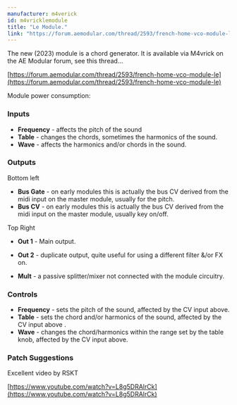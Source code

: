```yaml
---
manufacturer: m4verick
id: m4vricklemodule
title: "Le Module."
link: "https://forum.aemodular.com/thread/2593/french-home-vco-module-le"
---
```



The new (2023) module is a chord generator. It is available via M4vrick on the AE Modular forum, see this thread...

[https://forum.aemodular.com/thread/2593/french-home-vco-module-le](https://forum.aemodular.com/thread/2593/french-home-vco-module-le)

Module power consumption:

### Inputs

*   **Frequency** - affects the pitch of the sound
*   **Table** - changes the chords, sometimes the harmonics of the sound.
*   **Wave** - affects the harmonics and/or chords in the sound.

### Outputs

Bottom left

*   **Bus Gate** - on early modules this is actually the bus CV derived from the midi input on the master module, usually for the pitch.
*   **Bus CV** - on early modules this is actually the bus CV derived from the midi input on the master module, usually key on/off.

Top Right

*   **Out 1** - Main output.
*   **Out 2** - duplicate output, quite useful for using a different filter &/or FX on.
    
*   **Mult** - a passive splitter/mixer not connected with the module circuitry.

### Controls

*   **Frequency** - sets the pitch of the sound, affected by the CV input above.
*   **Table** - sets the chord and/or harmonics of the sound, affected by the CV input above .
*   **Wave** - changes the chord/harmonics within the range set by the table knob, affected by the CV input above.

### Patch Suggestions

Excellent video by RSKT

[https://www.youtube.com/watch?v=L8g5DRAlrCk](https://www.youtube.com/watch?v=L8g5DRAlrCk)



